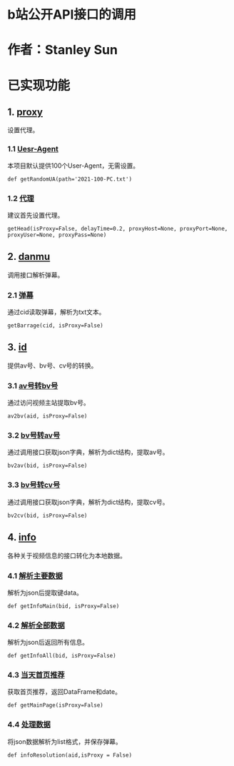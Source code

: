 # b站公开API接口的调用
# 作者：Stanley Sun
# 已实现功能

## 1. [proxy](bili_proxy.py)
设置代理。

### 1.1 [Uesr-Agent](bili_proxy.py)
本项目默认提供100个User-Agent，无需设置。
```
def getRandomUA(path='2021-100-PC.txt')
```

### 1.2 [代理](bili_proxy.py)
建议首先设置代理。
```
getHead(isProxy=False, delayTime=0.2, proxyHost=None, proxyPort=None, proxyUser=None, proxyPass=None)
```

## 2. [danmu](bili_danmu.py)
调用接口解析弹幕。

### 2.1 [弹幕](bili_danmu.py)
通过cid读取弹幕，解析为txt文本。
```
getBarrage(cid, isProxy=False)
```

## 3. [id](bili_id.py)
提供av号、bv号、cv号的转换。

### 3.1 [av号转bv号](bili_id.py)
通过访问视频主站提取bv号。
```
av2bv(aid, isProxy=False)
```

### 3.2 [bv号转av号](bili_id.py)
通过调用接口获取json字典，解析为dict结构，提取av号。
```
bv2av(bid, isProxy=False)
```

### 3.3 [bv号转cv号](bili_id.py)
通过调用接口获取json字典，解析为dict结构，提取cv号。
```
bv2cv(bid, isProxy=False)
```

## 4. [info](bili_info.py)
各种关于视频信息的接口转化为本地数据。

### 4.1 [解析主要数据](bili_info.py)
解析为json后提取键data。
```
def getInfoMain(bid, isProxy=False)
```

### 4.2 [解析全部数据](bili_info.py)
解析为json后返回所有信息。
```
def getInfoAll(bid, isProxy=False)
```

### 4.3 [当天首页推荐](bili_info.py)
获取首页推荐，返回DataFrame和date。
```
def getMainPage(isProxy=False)
```

### 4.4 [处理数据](bili_info.py)
将json数据解析为list格式，并保存弹幕。
```
def infoResolution(aid,isProxy = False)
```
